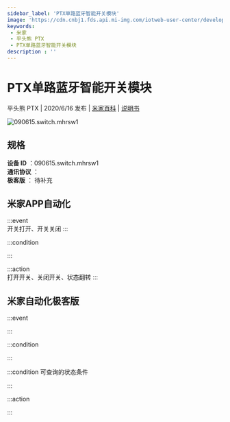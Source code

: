 ```yaml
---
sidebar_label: 'PTX单路蓝牙智能开关模块'
image: 'https://cdn.cnbj1.fds.api.mi-img.com/iotweb-user-center/developer_1679047689441oRVBRoqp.png?GalaxyAccessKeyId=AKVGLQWBOVIRQ3XLEW&Expires=9223372036854775807&Signature=NLWTr2T6wpNPDhzRp9GSzKN3VPc='
keywords: 
 - 米家
 - 平头熊 PTX
 - PTX单路蓝牙智能开关模块
description : ''
---
```

# PTX单路蓝牙智能开关模块

平头熊 PTX | 2020/6/16 发布 | [米家百科](https://home.mi.com/webapp/content/baike/product/index.html?model=090615.switch.mhrsw1) | [说明书](https://home.mi.com/views/introduction.html?model=090615.switch.mhrsw1&region=cn)

![090615.switch.mhrsw1](https://cdn.cnbj1.fds.api.mi-img.com/iotweb-user-center/developer_1679047689441oRVBRoqp.png?GalaxyAccessKeyId=AKVGLQWBOVIRQ3XLEW&Expires=9223372036854775807&Signature=NLWTr2T6wpNPDhzRp9GSzKN3VPc=)

## 规格  
> 
**设备 ID** ：090615.switch.mhrsw1  
**通讯协议** ：  
**极客版**  ： 待补充 


## 米家APP自动化  

:::event  
开关打开、开关关闭
:::

:::condition  

:::

:::action   
打开开关、关闭开关、状态翻转
:::

## 米家自动化极客版  

:::event  

:::

:::condition  

:::

:::condition 可查询的状态条件  

:::

:::action  

:::

        
